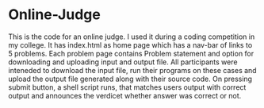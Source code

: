 # Online-Judge
This is the code for an online judge. I used it during a coding competition in my college. It has index.html as home page 
which has a nav-bar of links to 5 problems. Each problem page contains Problem statement and option for downloading and uploading input and output file. All participants were inteneded to download the input file, run their programs on these cases and upload the output file generated along with their source code. On pressing submit button, a shell script runs, that matches users output with correct output and announces the verdicet whether answer was correct or not.
